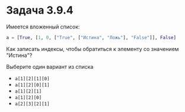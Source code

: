 # Задача 3.9.4

Имеется вложенный список:

```python
a = [True, [1, 0, ["True", ["Истина", "Ложь"], "False"]], False]
```

Как записать индексы, чтобы обратиться к элементу со значением "Истина"?

Выберите один вариант из списка

- `a[1][2][1][0]`
- `a[1][2][0][1]`
- `a[1][2][1]`
- `a[1][2][0]`
- `a[2][3][2][1]`
